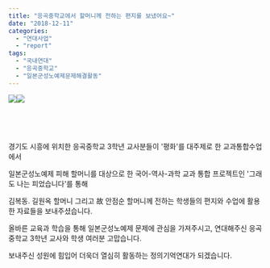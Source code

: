 ```yaml
---
title: "응곡중학교에서 할머니께 전하는 편지를 보냈어요~"
date: "2018-12-11"
categories: 
  - "연대사업"
  - "report"
tags: 
  - "국내연대"
  - "응곡중학교"
  - "일본군성노예제문제해결활동"
---
```


[![](https://r2.womenandwar.net/2018/12/eungkokjunghakkyo-sueopjalyowa-pyeonji-yeondae-01.jpg)](https://r2.womenandwar.net/2018/12/eungkokjunghakkyo-sueopjalyowa-pyeonji-yeondae-01.jpg)[![](https://r2.womenandwar.net/2018/12/eungkokjunghakkyo-sueopjalyowa-pyeonji-yeondae-02.jpg)](https://r2.womenandwar.net/2018/12/eungkokjunghakkyo-sueopjalyowa-pyeonji-yeondae-02.jpg)

 

 

경기도 시흥에 위치한 응곡중학교 3학년 교사분들이 '평화'를 대주제로 한 교과통합수업에서

일본군성노예제 피해 할머니를 대상으로 한 국어-역사-과학 교과 통합 프로젝트인 '그래도 나는 피었습니다'를 통해

김복동. 길원옥 할머니 그리고 故 안점순 할머니께 전하는 학생들의 편지와 수업에 활용한 자료들을 보내주셨습니다.

올바른 교육과 학습을 통해 일본군성노예제 문제에 관심을 가져주시고, 연대해주신 응곡중학교 3학년 교사와 학생 여러분 고맙습니다.

보내주신 성원에 힘입어 더욱더 열심히 활동하는 정의기억연대가 되겠습니다.
